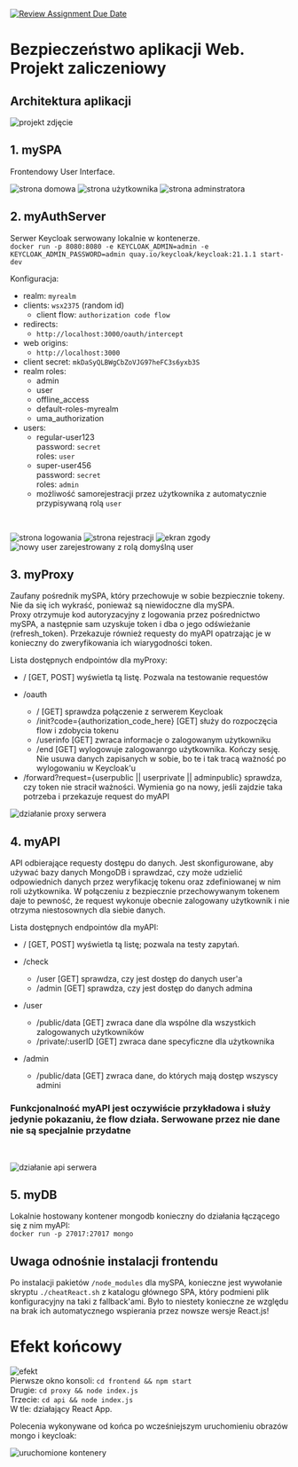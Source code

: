 [![Review Assignment Due Date](https://classroom.github.com/assets/deadline-readme-button-24ddc0f5d75046c5622901739e7c5dd533143b0c8e959d652212380cedb1ea36.svg)](https://classroom.github.com/a/FadZhxrK)

# Bezpieczeństwo aplikacji Web. Projekt zaliczeniowy

## Architektura aplikacji

![projekt zdjęcie](./docs/Projekt.png)</br>

## 1. mySPA

Frontendowy User Interface.</br>

![strona domowa](./docs/home.png)
![strona użytkownika](./docs/user.png)
![strona adminstratora](./docs/admin.png)</br>

## 2. myAuthServer

Serwer Keycloak serwowany lokalnie w kontenerze.</br>
`docker run -p 8080:8080 -e KEYCLOAK_ADMIN=admin -e KEYCLOAK_ADMIN_PASSWORD=admin quay.io/keycloak/keycloak:21.1.1 start-dev
`</br>

Konfiguracja:

* realm: `myrealm`
* clients: `wsx2375` (random id)
  * client flow: `authorization code flow`
* redirects:
  * `http://localhost:3000/oauth/intercept`
* web origins:
  * `http://localhost:3000`
* client secret: `mkDaSyQLBWgCbZoVJG97heFC3s6yxb3S`
* realm roles:
  * admin
  * user
  * offline_access
  * default-roles-myrealm
  * uma_authorization
* users:
  * regular-user123</br>password: `secret`</br>roles: `user`
  * super-user456</br>password: `secret`</br>roles: `admin`
  * możliwość samorejestracji przez użytkownika z automatycznie przypisywaną rolą `user`

</ul>
</br>

![strona logowania](./docs/login.png)
![strona rejestracji](./docs/register.png)
![ekran zgody](./docs/consent.png)
![nowy user zarejestrowany z rolą domyślną user](./docs/new-user.png)</br>

## 3. myProxy

Zaufany pośrednik mySPA, który przechowuje w sobie bezpiecznie tokeny. Nie da się ich wykraść, ponieważ są niewidoczne dla mySPA.</br>
Proxy otrzymuje kod autoryzacyjny z logowania przez pośrednictwo mySPA, a następnie sam uzyskuje token i dba o jego odświeżanie (refresh_token). Przekazuje również requesty do myAPI opatrzając je w konieczny do zweryfikowania ich wiarygodności token.</br>

Lista dostępnych endpointów dla myProxy:</br>

<ul>
    <li>/ [GET, POST] wyświetla tą listę. Pozwala na testowanie requestów</li>
    <li>
        <p>/oauth</p>
        <ul>
            <li>/ [GET] sprawdza połączenie z serwerem Keycloak</li>
            <li>/init?code={authorization_code_here} [GET] służy do rozpoczęcia flow i zdobycia tokenu</li>
            <li>/userinfo [GET] zwraca informacje o zalogowanym użytkowniku</li>
            <li>/end [GET] wylogowuje zalogowanrgo użytkownika. Kończy sesję. Nie usuwa danych zapisanych w sobie, bo te i tak tracą ważność po wylogowaniu w Keycloak'u</li>
        </ul>
    </li>
    <li>/forward?request={userpublic || userprivate || adminpublic} sprawdza, czy token nie stracił ważności. Wymienia go na nowy, jeśli zajdzie taka potrzeba i przekazuje request do myAPI</li>
</ul>

![działanie proxy serwera](./docs/proxy.png)</br>

## 4. myAPI

API odbierające requesty dostępu do danych. Jest skonfigurowane, aby używać bazy danych MongoDB i sprawdzać, czy może udzielić odpowiednich danych przez weryfikację tokenu oraz zdefiniowanej w nim roli użytkownika. W połączeniu z bezpiecznie przechowywanym tokenem daje to pewność, że request wykonuje obecnie zalogowany użytkownik i nie otrzyma niestosownych dla siebie danych.</br>

Lista dostępnych endpointów dla myAPI:</br>
<ul>
    <li>/ [GET, POST] wyświetla tą listę; pozwala na testy zapytań.</li>
    <li>
        <p>/check</p>
        <ul>
            <li>/user [GET] sprawdza, czy jest dostęp do danych user'a</li>
            <li>/admin [GET] sprawdza, czy jest dostęp do danych admina</li>
        </ul>
    </li>
    <li>
        <p>/user</p>
        <ul>
            <li>/public/data [GET] zwraca dane dla wspólne dla wszystkich zalogowanych użytkowników</li>
            <li>/private/:userID [GET] zwraca dane specyficzne dla użytkownika</li>
        </ul>
    </li>
    <li>
        <p>/admin</p>
        <ul>
            <li>/public/data [GET] zwraca dane, do których mają dostęp wszyscy admini</li>
        </ul>
    </li>
</ul>

### Funkcjonalność myAPI jest oczywiście przykładowa i służy jedynie pokazaniu, że flow działa. Serwowane przez nie dane nie są specjalnie przydatne

</br>

![działanie api serwera](./docs/api.png)</br>

## 5. myDB

Lokalnie hostowany kontener mongodb konieczny do działania łączącego się z nim myAPI:</br>
`docker run -p 27017:27017 mongo`</br>

## Uwaga odnośnie instalacji frontendu

Po instalacji pakietów `/node_modules` dla mySPA, konieczne jest wywołanie skryptu `./cheatReact.sh` z katalogu głównego SPA, który podmieni plik konfiguracyjny na taki z fallback'ami. Było to niestety konieczne ze względu na brak ich automatycznego wspierania przez nowsze wersje React.js!</br>

# Efekt końcowy

![efekt](./docs/working.png)</br>
Pierwsze okno konsoli: `cd frontend && npm start`</br>
Drugie: `cd proxy && node index.js`</br>
Trzecie: `cd api && node index.js`</br>
W tle: działający React App.</br>

Polecenia wykonywane od końca po wcześniejszym uruchomieniu obrazów mongo i keycloak:</br>

![uruchomione kontenery](./docs/docker.png)</br>
